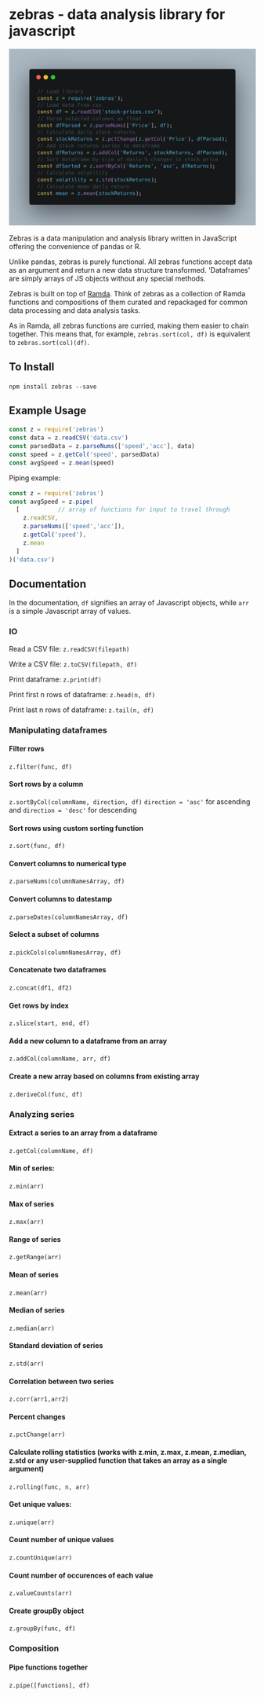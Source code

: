 # zebras - data analysis library for javascript

<div style="text-align:center"><img src ="code_example.png" /></div>

Zebras is a data manipulation and analysis library written in JavaScript offering the convenience of pandas or R. 

Unlike pandas, zebras is purely functional. All zebras functions accept data as an argument and return a new data structure transformed. 'Dataframes' are simply arrays of JS objects without any special methods. 

Zebras is built on top of [Ramda](https://github.com/Ramda/ramda). Think of zebras as a collection of Ramda functions and compositions of them curated and repackaged for common data processing and data analysis tasks. 

As in Ramda, all zebras functions are curried, making them easier to chain together. This means that, for example, `zebras.sort(col, df)` is equivalent to `zebras.sort(col)(df)`. 

## To Install
`npm install zebras --save`

## Example Usage
```javascript
const z = require('zebras')
const data = z.readCSV('data.csv')
const parsedData = z.parseNums(['speed','acc'], data)
const speed = z.getCol('speed', parsedData)
const avgSpeed = z.mean(speed)
```

Piping example:

```javascript
const z = require('zebras')
const avgSpeed = z.pipe(
  [           // array of functions for input to travel through
    z.readCSV,
    z.parseNums(['speed','acc']),
    z.getCol('speed'),
    z.mean
  ]
)('data.csv')
```

## Documentation

In the documentation, `df` signifies an array of Javascript objects, while `arr` is a simple Javascript array of values.

### IO

Read a CSV file:
`z.readCSV(filepath)`

Write a CSV file:
`z.toCSV(filepath, df)`

Print dataframe:
`z.print(df)`

Print first n rows of dataframe:
`z.head(n, df)`

Print last n rows of dataframe:
`z.tail(n, df)`

### Manipulating dataframes

#### Filter rows
`z.filter(func, df)`

#### Sort rows by a column
`z.sortByCol(columnName, direction, df)`
`direction = 'asc'` for ascending and `direction = 'desc'` for descending

#### Sort rows using custom sorting function
`z.sort(func, df)`

#### Convert columns to numerical type
`z.parseNums(columnNamesArray, df)`

#### Convert columns to datestamp
`z.parseDates(columnNamesArray, df)`

#### Select a subset of columns
`z.pickCols(columnNamesArray, df)`

#### Concatenate two dataframes
`z.concat(df1, df2)`

#### Get rows by index
`z.slice(start, end, df)`

#### Add a new column to a dataframe from an array
`z.addCol(columnName, arr, df)`

#### Create a new array based on columns from existing array
`z.deriveCol(func, df)`

### Analyzing series

#### Extract a series to an array from a dataframe
`z.getCol(columnName, df)`

#### Min of series:
`z.min(arr)`

#### Max of series
`z.max(arr)`

#### Range of series
`z.getRange(arr)`

#### Mean of series
`z.mean(arr)`

#### Median of series
`z.median(arr)`

#### Standard deviation of series
`z.std(arr)`

#### Correlation between two series
`z.corr(arr1,arr2)`

#### Percent changes
`z.pctChange(arr)`

#### Calculate rolling statistics (works with z.min, z.max, z.mean, z.median, z.std or any user-supplied function that takes an array as a single argument)
`z.rolling(func, n, arr)`

#### Get unique values:
`z.unique(arr)`

#### Count number of unique values
`z.countUnique(arr)`

#### Count number of occurences of each value
`z.valueCounts(arr)`

#### Create groupBy object
`z.groupBy(func, df)`

### Composition

#### Pipe functions together
`z.pipe([functions], df)`
